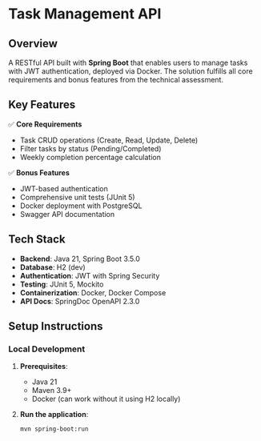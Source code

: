 # Task Management API
## Overview
A RESTful API built with **Spring Boot** that enables users to manage tasks with JWT authentication, deployed via Docker. The solution fulfills all core requirements and bonus features from the technical assessment.

## Key Features
✅ **Core Requirements**
- Task CRUD operations (Create, Read, Update, Delete)
- Filter tasks by status (Pending/Completed)
- Weekly completion percentage calculation

✅ **Bonus Features**
- JWT-based authentication
- Comprehensive unit tests (JUnit 5)
- Docker deployment with PostgreSQL
- Swagger API documentation

## Tech Stack
- **Backend**: Java 21, Spring Boot 3.5.0
- **Database**: H2 (dev)
- **Authentication**: JWT with Spring Security
- **Testing**: JUnit 5, Mockito
- **Containerization**: Docker, Docker Compose
- **API Docs**: SpringDoc OpenAPI 2.3.0

## Setup Instructions

### Local Development
1. **Prerequisites**:
   - Java 21
   - Maven 3.9+
   - Docker (can work without it using H2 locally)

2. **Run the application**:
   ```bash
   mvn spring-boot:run
